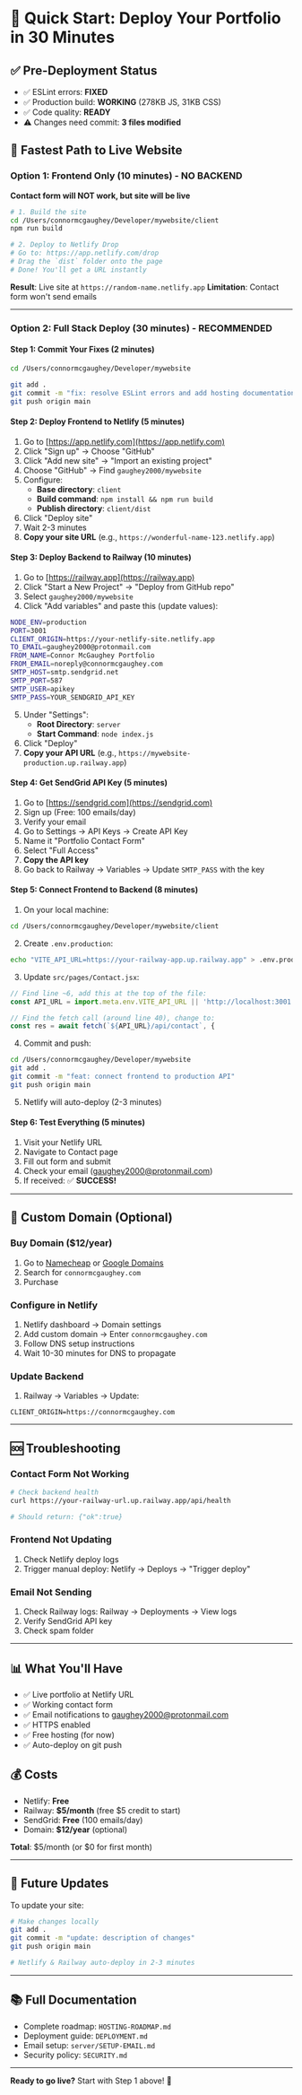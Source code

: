 # 🚀 Quick Start: Deploy Your Portfolio in 30 Minutes

## ✅ Pre-Deployment Status
- ✅ ESLint errors: **FIXED**
- ✅ Production build: **WORKING** (278KB JS, 31KB CSS)
- ✅ Code quality: **READY**
- ⚠️ Changes need commit: **3 files modified**

## 🎯 Fastest Path to Live Website

### Option 1: Frontend Only (10 minutes) - **NO BACKEND**
**Contact form will NOT work, but site will be live**

```bash
# 1. Build the site
cd /Users/connormcgaughey/Developer/mywebsite/client
npm run build

# 2. Deploy to Netlify Drop
# Go to: https://app.netlify.com/drop
# Drag the `dist` folder onto the page
# Done! You'll get a URL instantly
```

**Result**: Live site at `https://random-name.netlify.app`
**Limitation**: Contact form won't send emails

---

### Option 2: Full Stack Deploy (30 minutes) - **RECOMMENDED**

#### Step 1: Commit Your Fixes (2 minutes)
```bash
cd /Users/connormcgaughey/Developer/mywebsite

git add .
git commit -m "fix: resolve ESLint errors and add hosting documentation"
git push origin main
```

#### Step 2: Deploy Frontend to Netlify (5 minutes)

1. Go to [https://app.netlify.com](https://app.netlify.com)
2. Click "Sign up" → Choose "GitHub"
3. Click "Add new site" → "Import an existing project"
4. Choose "GitHub" → Find `gaughey2000/mywebsite`
5. Configure:
   - **Base directory**: `client`
   - **Build command**: `npm install && npm run build`
   - **Publish directory**: `client/dist`
6. Click "Deploy site"
7. Wait 2-3 minutes
8. **Copy your site URL** (e.g., `https://wonderful-name-123.netlify.app`)

#### Step 3: Deploy Backend to Railway (10 minutes)

1. Go to [https://railway.app](https://railway.app)
2. Click "Start a New Project" → "Deploy from GitHub repo"
3. Select `gaughey2000/mywebsite`
4. Click "Add variables" and paste this (update values):

```bash
NODE_ENV=production
PORT=3001
CLIENT_ORIGIN=https://your-netlify-site.netlify.app
TO_EMAIL=gaughey2000@protonmail.com
FROM_NAME=Connor McGaughey Portfolio
FROM_EMAIL=noreply@connormcgaughey.com
SMTP_HOST=smtp.sendgrid.net
SMTP_PORT=587
SMTP_USER=apikey
SMTP_PASS=YOUR_SENDGRID_API_KEY
```

5. Under "Settings":
   - **Root Directory**: `server`
   - **Start Command**: `node index.js`
6. Click "Deploy"
7. **Copy your API URL** (e.g., `https://mywebsite-production.up.railway.app`)

#### Step 4: Get SendGrid API Key (5 minutes)

1. Go to [https://sendgrid.com](https://sendgrid.com)
2. Sign up (Free: 100 emails/day)
3. Verify your email
4. Go to Settings → API Keys → Create API Key
5. Name it "Portfolio Contact Form"
6. Select "Full Access"
7. **Copy the API key**
8. Go back to Railway → Variables → Update `SMTP_PASS` with the key

#### Step 5: Connect Frontend to Backend (8 minutes)

1. On your local machine:
```bash
cd /Users/connormcgaughey/Developer/mywebsite/client
```

2. Create `.env.production`:
```bash
echo "VITE_API_URL=https://your-railway-app.up.railway.app" > .env.production
```

3. Update `src/pages/Contact.jsx`:
```javascript
// Find line ~6, add this at the top of the file:
const API_URL = import.meta.env.VITE_API_URL || 'http://localhost:3001'

// Find the fetch call (around line 40), change to:
const res = await fetch(`${API_URL}/api/contact`, {
```

4. Commit and push:
```bash
cd /Users/connormcgaughey/Developer/mywebsite
git add .
git commit -m "feat: connect frontend to production API"
git push origin main
```

5. Netlify will auto-deploy (2-3 minutes)

#### Step 6: Test Everything (5 minutes)

1. Visit your Netlify URL
2. Navigate to Contact page
3. Fill out form and submit
4. Check your email (gaughey2000@protonmail.com)
5. If received: ✅ **SUCCESS!**

---

## 🎨 Custom Domain (Optional)

### Buy Domain ($12/year)
1. Go to [Namecheap](https://namecheap.com) or [Google Domains](https://domains.google.com)
2. Search for `connormcgaughey.com`
3. Purchase

### Configure in Netlify
1. Netlify dashboard → Domain settings
2. Add custom domain → Enter `connormcgaughey.com`
3. Follow DNS setup instructions
4. Wait 10-30 minutes for DNS to propagate

### Update Backend
1. Railway → Variables → Update:
```
CLIENT_ORIGIN=https://connormcgaughey.com
```

---

## 🆘 Troubleshooting

### Contact Form Not Working
```bash
# Check backend health
curl https://your-railway-url.up.railway.app/api/health

# Should return: {"ok":true}
```

### Frontend Not Updating
1. Check Netlify deploy logs
2. Trigger manual deploy: Netlify → Deploys → "Trigger deploy"

### Email Not Sending
1. Check Railway logs: Railway → Deployments → View logs
2. Verify SendGrid API key
3. Check spam folder

---

## 📊 What You'll Have

- ✅ Live portfolio at Netlify URL
- ✅ Working contact form
- ✅ Email notifications to gaughey2000@protonmail.com
- ✅ HTTPS enabled
- ✅ Free hosting (for now)
- ✅ Auto-deploy on git push

## 💰 Costs

- Netlify: **Free**
- Railway: **$5/month** (free $5 credit to start)
- SendGrid: **Free** (100 emails/day)
- Domain: **$12/year** (optional)

**Total**: $5/month (or $0 for first month)

---

## 🔄 Future Updates

To update your site:
```bash
# Make changes locally
git add .
git commit -m "update: description of changes"
git push origin main

# Netlify & Railway auto-deploy in 2-3 minutes
```

---

## 📚 Full Documentation

- Complete roadmap: `HOSTING-ROADMAP.md`
- Deployment guide: `DEPLOYMENT.md`
- Email setup: `server/SETUP-EMAIL.md`
- Security policy: `SECURITY.md`

---

**Ready to go live?** Start with Step 1 above! 🚀
